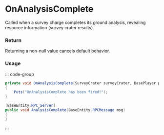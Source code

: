 # OnAnalysisComplete
<Badge type="info" text="Entity"/><Badge type="danger" text="Carbon Compatible"/><Badge type="warning" text="Oxide Compatible"/>
Called when a survey charge completes its ground analysis, revealing resource information (survey crater results).

### Return
Returning a non-null value cancels default behavior.

### Usage
::: code-group
```csharp [Example]
private void OnAnalysisComplete(SurveyCrater surveyCrater, BasePlayer player)
{
	Puts("OnAnalysisComplete has been fired!");
}
```
```csharp [Source — Assembly-CSharp @ SurveyCrater]
[BaseEntity.RPC_Server]
public void AnalysisComplete(BaseEntity.RPCMessage msg)
{
}

```
:::
